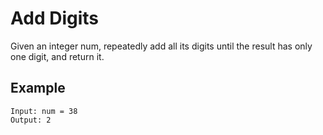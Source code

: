 # Add Digits

Given an integer num, repeatedly add all its digits until the result has only one digit, and return it.

## Example
```
Input: num = 38
Output: 2
```
